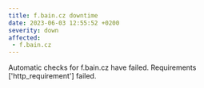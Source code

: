 ```yaml
---
title: f.bain.cz downtime
date: 2023-06-03 12:55:52 +0200
severity: down
affected:
 - f.bain.cz
---
```

Automatic checks for f.bain.cz have failed. Requirements ['http_requirement'] failed.
